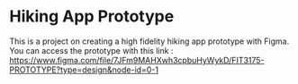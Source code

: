 # Hiking App Prototype
This is a project on creating a high fidelity hiking app prototype with Figma.
You can access the prototype with this link : https://www.figma.com/file/7JFm9MAHXwh3cpbuHyWykD/FIT3175-PROTOTYPE?type=design&node-id=0-1
